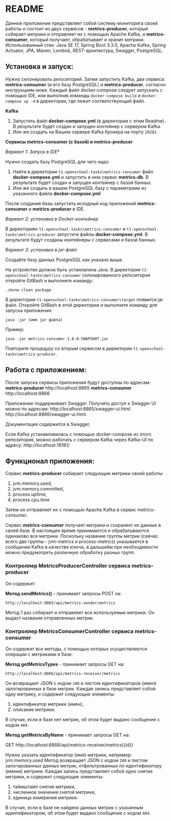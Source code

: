 __README__
==========

Данное приложение представляет собой систему мониторига своей работы и состоит из двух сервисов - **metrics-producer**, который собирает метрики и отправляет их с помощью Apache Kafka, и **metrics-consumer**, который получает, обрабатывает и хранит метрики.
Использованный стек: Java SE 17, Spring Boot 3.3.0, Apache Kafka, Spring Actuator, JPA, Maven, Lombok, REST-архитектура, Swagger, PostgreSQL.

Установка и запуск:
-----------------------------------

Нужно склонировать репозиторий. Затем запустить Kafka, два сервиса: **metrics-consumer** (и его базу PostgreSQL) и **metrics-producer**, согласно инструкциям ниже.
Каждый файл docker-compose следует запускать с помощью IDE, или выполнив команды ```docker-compose build``` и ```docker-compose up -d``` в директории, где лежит соответствующий файл.

**Kafka**

1. Запустить файл **docker-compose.yml** (в директории с этим Readme). В результате будет создан и запущен контейнер с сервером Kafka.
2. Или же создать на Вашем сервере Kafka брокера на порту ```29292```.

**Сервисы metrics-consumer (с базой) и metrics-producer**

*Вариант 1: Запуск в IDE**

Нужно создать базу PostgreSQL для чего надо:

1. Найти в директории ```t1-openschool-tasks\metrics-consumer``` файл **docker-compose.yml** и запустить в нем сервис **metrics-db**. В результате будет создан и запущен контейнер с базой банных.
2. Или же создать в вашем PostgreSQL базу с параметрами из указанного файла **docker-compose.yml**

После создания базы запустить исходный код приложений **metrics-consumer** и **metrics-producer** в IDE.

*Вариант 2: установка в Docker-контейнер*

В директориях ```t1-openschool-tasks\metrics-consumer``` и ```t1-openschool-tasks\metrics-producer``` запустите файлы **docker-compose.yml**. В результате будут созданы контейнеры с сервисами и базой банных.

*Вариант 3: установка в jar-файл*

Создайте базу данных PostgreSQL как указано выше.

На устройстве должна быть установлена Java. В директории ```t1-openschool-tasks\metrics-consumer``` склонированного репозитория откройте GitBash и выполните команду:

```./mvnw clean package```

В директории ```t1-openschool-tasks\metrics-consumer\target``` появится jar файл. Откройте GitBash в этой директории и выполните команду для запуска приложения:

```java -jar [имя jar файла]```

Пример:

```java -jar metrics-consumer-1.0.0-SNAPSHOT.jar```

Повторите процедуру со вторым сервисом в директории ```t1-openschool-tasks\metrics-producer```.

Работа с приложением:
---------------------------------------

После запуска сервисы приложения будут доступны по адресам:
**metrics-producer** http://localhost:8865
**metrics-consumer** http://localhost:8866

Приложение поддерживает Swagger. Получить доступ к Swagger UI можно по адресам:
http://localhost:8865/swagger-ui.html.
http://localhost:8866/swagger-ui.html.

Документация содержится в Swagger.

Если Kafka устанавливалась с помощью docker-compose из этого репозитория, можно работать с сервером Kafka через Kafka-UI по адресу:
http://localhost:18181/

Функционал приложения:
------------------------------------------

Сервис **metrics-producer** собирает следующие метрики своей работы:

1. jvm.memory.used,
2. jvm.memory.committed,
3. process.uptime,
4. process.cpu.time

Затем он отправляет их с помощью Apache Kafka в сервис metrics-consumer.

Сервис **metrics-consumer** получает метрики и сохраняет их данные в своей базе. В настоящее время принимаются и обрабатываются одинаково все метрики. Поскольку название группы метрик (сейчас всего две группы - jvm-metrics и process-metrics) указывается в сообщении Kafka в качестве ключа, в дальшейм при необходимости можно предумотреть различную обработку разных групп.

### Контроллер MetricsProducerController сервиса metrics-producer

Он содержит:

**Метод sendMetrics()** - принимает запросы POST на:

```http://localhost:8865/api/metrics-sender/metrics```

Метод 1 раз собирает и отправляет все используемые метрики. Он выдаст названия отправленных метрик.

### Контроллер MetricsConsumerController сервиса metrics-consumer

Он содержит все методы, с помощью которых осуществляются операции с метриками в базе:

**Метод getMetricsTypes** - принимает запросы GET на:

```http://localhost:8866/api/metrics-receiver/metrics```

Он возвращает JSON с кодом ```200``` и листом идентификаторов (имен) залогированных в базе метрик. Каждая запись представляет собой одну метрику, и содержит следующие элементы:

1. идентификатор метрики (имен),
2. описание метрики.

В случае, если в базе нет метрик, об этом будет выдано сообщение с кодом ```404```.

**Метод getMetricsByName** - принимает запросы GET на:

GET http://localhost:8866/api/metrics-receiver/metrics{{id}}

Нужно указать идентификатор (имя) метрики, например: jvm.memory.used
Метод возвращает JSON с кодом ```200``` и листом залогированных данных метрик, отфильтрованных по идентификатору (имени) метрики. Каждая запись представляет собой одно снятие метрики, и содержит следующие элементы:

1. таймштамп снятия метрики,
2. численное значение снятой метрики,
3. единица измерения метрики.

В случае, если в базе не найдено данных метрик с указанным идентификатором, об этом будет выдано сообщение с кодом ```404```.
